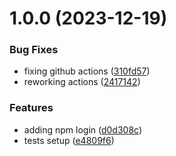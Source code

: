 # 1.0.0 (2023-12-19)


### Bug Fixes

* fixing github actions ([310fd57](https://github.com/tradalize/core/commit/310fd574111d0a0b7ffc7879c3dc0a490bc1104c))
* reworking actions ([2417142](https://github.com/tradalize/core/commit/241714296d1e2c92ab0042c8c9e17de569ee8e6d))


### Features

* adding npm login ([d0d308c](https://github.com/tradalize/core/commit/d0d308cc00c34489372aba758803a5131a82ab23))
* tests setup ([e4809f6](https://github.com/tradalize/core/commit/e4809f6b484fd1c4ab7785a40c75d354bf7f28cc))
